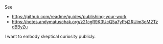 See
* https://github.com/readme/guides/publishing-your-work
* https://notes.andymatuschak.org/z21cgR9K3UcQ5a7yPsj2RUim3oM2TzdBByZu

I want to embody skeptical curiosity publicly.
